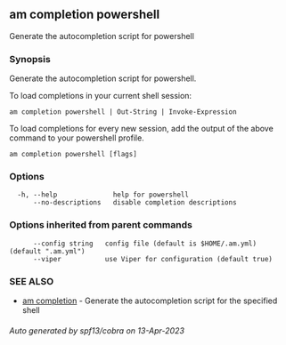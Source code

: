 ## am completion powershell

Generate the autocompletion script for powershell

### Synopsis

Generate the autocompletion script for powershell.

To load completions in your current shell session:

	am completion powershell | Out-String | Invoke-Expression

To load completions for every new session, add the output of the above command
to your powershell profile.


```
am completion powershell [flags]
```

### Options

```
  -h, --help              help for powershell
      --no-descriptions   disable completion descriptions
```

### Options inherited from parent commands

```
      --config string   config file (default is $HOME/.am.yml) (default ".am.yml")
      --viper           use Viper for configuration (default true)
```

### SEE ALSO

* [am completion](am_completion.md)	 - Generate the autocompletion script for the specified shell

###### Auto generated by spf13/cobra on 13-Apr-2023
